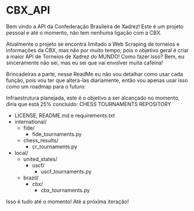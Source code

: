 # CBX_API

Bem vindo a API da Confederação Brasileira de Xadrez! Este é um projeto pessoal e até o momento, não tem nenhuma ligação com a CBX.

Atualmente o projeto se encontra limitado a Web Scraping de torneios e informações da CBX, mas não por muito tempo, pois o objetivo geral é criar a maior API de Torneios de Xadrez do MUNDO! Como fazer isso? Bem, eu sinceramente não sei, mas eu sei que vai envolver muita cafeína! 

Brincadeiras a parte, nesse ReadMe eu não vou detalhar como usar cada função, pois vou ter que altera-las diariamente, então vou apenas usar isso como um roadmap para o futuro:

Infraestrutura planejada, este é o objetivo a ser alcançado no momento, diria que está 25% concluído:
CHESS TOURNAMENTS REPOSITORY
- LICENSE, README.md e requirements.txt
- international/
  - fide/
    - fide_tournaments.py
  - chess_results/
    - cr_tournaments.py
- local/
  - united_states/
    - uscf/
      - uscf_tournaments.py
  - brazil/
    - cbx/
      - cbx_tournaments.py

Isso é tudo até o momento! Até a próxima iteração!

